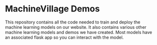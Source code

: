 # MachineVillage Demos

This repository contains all the code needed to train and deploy the machine learning models on our website. It also contains various other machine learning models and demos we have created.  Most models have an associated flask app so you can interact with the model. 
